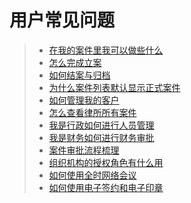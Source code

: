 # 用户常见问题  

> * [在我的案件里我可以做些什么](faq/1.md)
> * [怎么完成立案](faq/2.md)
> * [如何结案与归档](faq/3.md)
> * [为什么案件列表默认显示正式案件](faq/4.md)
> * [如何管理我的客户](faq/5.md)
> * [怎么查看律所所有案件](faq/6.md)
> * [我是行政如何进行人员管理](faq/7.md)
> * [我是财务如何进行财务审批](faq/8.md)
> * [案件审批流程梳理](faq/9.md)
> * [组织机构的授权角色有什么用](faq/10.md)
> * [如何使用全时网络会议](faq/11.md)  
> * [如何使用电子签约和电子印章](faq/12.md)  
